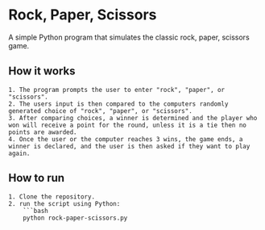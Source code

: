 # Rock, Paper, Scissors

A simple Python program that simulates the classic rock, paper, scissors game.

## How it works

    1. The program prompts the user to enter "rock", "paper", or "scissors".
    2. The users input is then compared to the computers randomly generated choice of "rock", "paper", or "scissors".
    3. After comparing choices, a winner is determined and the player who won will receive a point for the round, unless it is a tie then no points are awarded.
    4. Once the user or the computer reaches 3 wins, the game ends, a winner is declared, and the user is then asked if they want to play again.

## How to run

    1. Clone the repository.
    2. run the script using Python:
        ```bash
        python rock-paper-scissors.py
